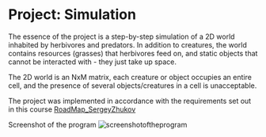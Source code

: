 # Project: Simulation


The essence of the project is a step-by-step simulation of a 2D world inhabited by herbivores and predators. In addition to creatures, the world contains resources (grasses) that herbivores feed on, and static objects that cannot be interacted with - they just take up space.

The 2D world is an NxM matrix, each creature or object occupies an entire cell, and the presence of several objects/creatures in a cell is unacceptable.

The project was implemented in accordance with the requirements set out in this course [RoadMap_SergeyZhukov](https://zhukovsd.github.io/java-backend-learning-course/projects/simulation/)

Screenshot of the program ![screenshotoftheprogram](https://prnt.sc/PwhBKq9emgvQ)